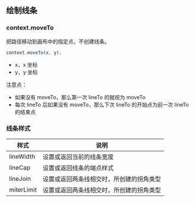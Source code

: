 ## 绘制线条

### context.moveTo

把路径移动到画布中的指定点，不创建线条。

```javascript
context.moveTo(x, y);
```

- x，x 坐标
- y，y 坐标

注意点：

- 如果没有 moveTo，那么第一次 lineTo 的就视为 moveTo
- 每次 lineTo 后如果没有 moveTo，那么下次 lineTo 的开始点为前一次 lineTo 的结束点

### 线条样式

|样式|说明|
|----|----|
|lineWidth|设置或返回当前的线条宽度|
|lineCap|设置或返回线条的端点样式|
|lineJoin|设置或返回两条线相交时，所创建的拐角类型|
|miterLimit|设置或返回两条线相交时，所创建的拐角类型|

